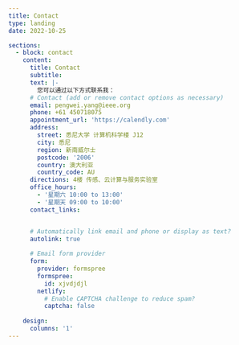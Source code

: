 ```yaml
---
title: Contact
type: landing
date: 2022-10-25

sections:
  - block: contact
    content:
      title: Contact
      subtitle:
      text: |-
        您可以通过以下方式联系我：
      # Contact (add or remove contact options as necessary)
      email: pengwei.yang@ieee.org
      phone: +61 450718075
      appointment_url: 'https://calendly.com'
      address: 
        street: 悉尼大学 计算机科学楼 J12
        city: 悉尼
        region: 新南威尔士
        postcode: '2006'
        country: 澳大利亚
        country_code: AU
      directions: 4楼 传感、云计算与服务实验室
      office_hours:
        - '星期六 10:00 to 13:00'
        - '星期天 09:00 to 10:00'
      contact_links:


      # Automatically link email and phone or display as text?
      autolink: true
      
      # Email form provider
      form:
        provider: formspree
        formspree:
          id: xjvdjdjl
        netlify:
          # Enable CAPTCHA challenge to reduce spam?
          captcha: false
        
    design:
      columns: '1'
---
```

